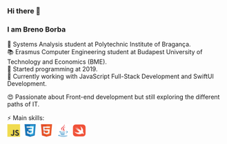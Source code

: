 ### Hi there 👋
### I am Breno Borba

🏫 Systems Analysis student at Polytechnic Institute of Bragança.<br>
📚 Erasmus Computer Engineering student at Budapest University of Technology and Economics (BME).<br>
🚩 Started programming at 2019.<br>
🌱 Currently working with JavaScript Full-Stack Development and SwiftUI Development.

😍 Passionate about Front-end development but still exploring the different paths of IT.

⚡️ Main skills: <br>
<img height="30" alt="JavaScript" src="https://raw.githubusercontent.com/devicons/devicon/master/icons/javascript/javascript-original.svg">&nbsp;
<img height="30" alt="CSS3" src="https://raw.githubusercontent.com/devicons/devicon/master/icons/css3/css3-original.svg">&nbsp;
<img height="30" alt="HTML5" src="https://raw.githubusercontent.com/devicons/devicon/master/icons/html5/html5-original.svg">&nbsp;
<img height="30" alt="Java" src="https://github.com/devicons/devicon/blob/2ae2a900d2f041da66e950e4d48052658d850630/icons/java/java-original.svg">&nbsp;
<img height="30" alt="Swift" src="https://raw.githubusercontent.com/devicons/devicon/master/icons/swift/swift-original.svg">&nbsp;
<!--
**brenoborba/brenoborba** is a ✨ _special_ ✨ repository because its `README.md` (this file) appears on your GitHub profile.
🏫 Systems Analysis student at Polytechnic Institute of Bragança.
🚩 Started programming at 2019.


Here are some ideas to get you started:

- 🔭 I’m currently working on ...
- 🌱 I’m currently learning ...
- 👯 I’m looking to collaborate on ...
- 🤔 I’m looking for help with ...
- 💬 Ask me about ...
- 📫 How to reach me: ...
- 😄 Pronouns: ...
- ⚡ Fun fact: ...
-->
